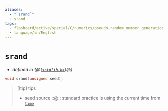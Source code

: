 ```yaml
---
aliases:
  - "`srand`"
  - srand
tags:
  - flashcard/active/special/C/numerics/pseudo-random_number_generation/srand
  - language/in/English
---
```


# `srand`

- _defined in {@{[`<stdlib.h>`](../../../../general/C%20standard%20library.md)}@}_ <!--SR:!2025-11-05,554,310-->

```C
void srand(unsigned seed);
```

> [!tip] tips
>
> - seed source ::@:: standard practice is using the current time from [`time`](../../date%20and%20time%20utilities/time.md) <!--SR:!2028-05-10,1269,356!2028-06-15,1222,366-->
